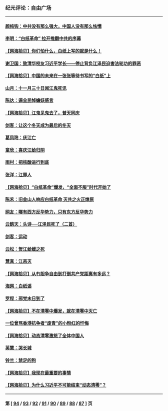 ### 纪元评论：自由广场
---
#### [颜纯钩：中共没有那么强大，中国人没有那么怯懦](../../pages/nsc993/n13880131.md) 
#### [李明：“白纸革命” 拉开推翻中共的序幕](../../pages/nsc993/n13879574.md) 
#### [【网海拾贝】你们怕什么，白纸上写的就是什么！](../../pages/nsc993/n13879469.md) 
#### [谢卫国：致清华校友习近平学长——停止背负江泽民迫害法轮功的罪恶](../../pages/nsc993/n13879439.md) 
#### [【网海拾贝】中国的未来在一张张等待书写的“白纸”上](../../pages/nsc993/n13878528.md) 
#### [山月：十一月三十日闻江鬼死讯](../../pages/nsc993/n13878807.md) 
#### [陈达：逼全民悼蟾妖感言](../../pages/nsc993/n13878772.md) 
#### [【网海拾贝】江鬼见鬼去了，普天同庆](../../pages/nsc993/n13878138.md) 
#### [剑客：让这个冬天成为最后的冬天](../../pages/nsc993/n13878201.md) 
#### [葛凤玲：庆江亡](../../pages/nsc993/n13878200.md) 
#### [童欣：喜庆江蛤归阴](../../pages/nsc993/n13878135.md) 
#### [雨村：把核酸进行到底](../../pages/nsc993/n13877930.md) 
#### [张洋：江罪人](../../pages/nsc993/n13877942.md) 
#### [【网海拾贝】“白纸革命”爆发，“全面不服”时代开始了](../../pages/nsc993/n13877741.md) 
#### [陈禾：旧金山人响应白纸革命 灭共之火正燎原](../../pages/nsc993/n13877745.md) 
#### [网友：哪有西方反华势力，只有东方反华势力](../../pages/nsc993/n13876256.md) 
#### [云鹤天：头诗──江泽民死了（二首）](../../pages/nsc993/n13876697.md) 
#### [剑客：运动](../../pages/nsc993/n13876695.md) 
#### [云松：贺江蛤蟆之死](../../pages/nsc993/n13876639.md) 
#### [慧真：江恶灭](../../pages/nsc993/n13876597.md) 
#### [【网海拾贝】从冇胆争自由到打倒共产党距离有多远？](../../pages/nsc993/n13876014.md) 
#### [海网：白纸谣](../../pages/nsc993/n13875871.md) 
#### [罗程：邪党末日到了](../../pages/nsc993/n13875853.md) 
#### [【网海拾贝】不在清零中爆发，就在清零中灭亡](../../pages/nsc993/n13875537.md) 
#### [一位曾骂香港抗争者“废青”的小粉红的忏悔](../../pages/nsc993/n13875071.md) 
#### [【网海拾贝】动态清零激怒了全体中国人](../../pages/nsc993/n13874505.md) 
#### [英慧：哭长城](../../pages/nsc993/n13874522.md) 
#### [铃兰：禁足的狗](../../pages/nsc993/n13874311.md) 
#### [【网海拾贝】我现在最重要的事情](../../pages/nsc993/n13874026.md) 
#### [【网海拾贝】为什么习近平不可能结束“动态清零”？](../../pages/nsc993/n13873811.md) 

---
#### 第 [ [94](./94.md) / [93](./93.md) / [92](./92.md) / [91](./91.md) / [90](./90.md) / [89](./89.md) / [88](./88.md) / [87](./87.md) ] 页
